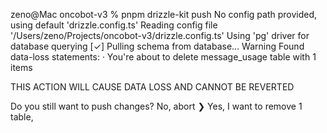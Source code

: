 zeno@Mac oncobot-v3 % pnpm drizzle-kit push
No config path provided, using default 'drizzle.config.ts'
Reading config file '/Users/zeno/Projects/oncobot-v3/drizzle.config.ts'
Using 'pg' driver for database querying
[✓] Pulling schema from database...
 Warning  Found data-loss statements:
· You're about to delete message_usage table with 1 items

THIS ACTION WILL CAUSE DATA LOSS AND CANNOT BE REVERTED

Do you still want to push changes?
  No, abort
❯ Yes, I want to remove 1 table, 